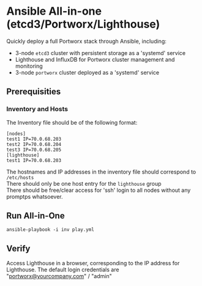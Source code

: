 # Ansible All-in-one (etcd3/Portworx/Lighthouse)

Quickly deploy a full Portworx stack through Ansible, including:
* 3-node `etcd3` cluster with persistent storage as a 'systemd' service
* Lighthouse and InfluxDB for Portworx cluster management and monitoring
* 3-node `portworx` cluster deployed as a 'systemd' service

## Prerequisities

### Inventory and Hosts
The Inventory file should be of the following format:

```
[nodes]
test1 IP=70.0.68.203
test2 IP=70.0.68.204
test3 IP=70.0.68.205
[lighthouse]
test1 IP=70.0.68.203
```
The hostnames and IP addresses in the inventory file should correspond to `/etc/hosts`
<br> 
There should only be one host entry for the `lighthouse` group
<br>
There should be free/clear access for 'ssh' login to all nodes without any promptps whatsoever.

## Run All-in-One
```
ansible-playbook -i inv play.yml
```

## Verify
Access Lighthouse in a browser, corresponding to the IP address for Lighthouse.
The default login credentials are "portworx@yourcompany.com" / "admin"

